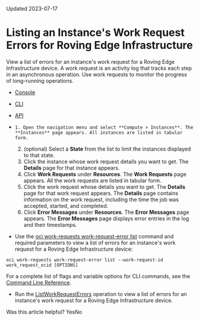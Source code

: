 Updated 2023-07-17
# Listing an Instance's Work Request Errors for Roving Edge Infrastructure
View a list of errors for an instance's work request for a Roving Edge Infrastructure device.
A work request is an activity log that tracks each step in an asynchronous operation. Use work requests to monitor the progress of long-running operations.
  * [Console](https://docs.oracle.com/en-us/iaas/Content/Rover/Compute/Instance/list-work-requests-errors.htm)
  * [CLI](https://docs.oracle.com/en-us/iaas/Content/Rover/Compute/Instance/list-work-requests-errors.htm)
  * [API](https://docs.oracle.com/en-us/iaas/Content/Rover/Compute/Instance/list-work-requests-errors.htm)


  *     1. Open the navigation menu and select **Compute > Instances**. The **Instances** page appears. All instances are listed in tabular form.
    2. (optional) Select a **State** from the list to limit the instances displayed to that state.
    3. Click the instance whose work request details you want to get. The **Details** page for that instance appears.
    4. Click **Work Requests** under **Resources**. The **Work Requests** page appears. All the work requests are listed in tabular form.
    5. Click the work request whose details you want to get. The **Details** page for that work request appears. The **Details** page contains information on the work request, including the time the job was accepted, started, and completed.
    6. Click **Error Messages** under **Resources**. The **Error Messages** page appears.
The **Error Messages** page displays error entries in the log and their timestamps.
  * Use the [oci work-requests work-request-error list](https://docs.oracle.com/iaas/tools/oci-cli/latest/oci_cli_docs/cmdref/work-requests/work-request-error/list.html) command and required parameters to view a list of errors for an instance's work request for a Roving Edge Infrastructure device:
```
oci work-requests work-request-error list --work-request-id work_request_ocid [OPTIONS]
```

For a complete list of flags and variable options for CLI commands, see the [Command Line Reference](https://docs.oracle.com/iaas/tools/oci-cli/latest/oci_cli_docs/index.html).
  * Run the [ListWorkRequestErrors](https://docs.oracle.com/iaas/api/#/en/workrequests/latest/WorkRequestError/ListWorkRequestErrors) operation to view a list of errors for an instance's work request for a Roving Edge Infrastructure device.


Was this article helpful?
YesNo

